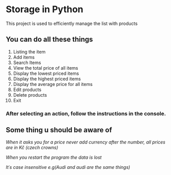 # Storage in Python

This project is used to efficiently manage the list with products

## You can do all these things

1. Listing the item
2. Add items
3. Search Items
4. View the total price of all items
5. Display the lowest priced items
6. Display the highest priced items
7. Display the average price for all items
8. Edit products
9. Delete products
10. Exit

### After selecting an action, follow the instructions in the console.

## Some thing u should be aware of

*When it asks you for a price never add currency after the number, all prices are in Kč (czech crowns)*

*When you restart the program the data is lost*

*It´s case insensitive e.g(Audi and audi are the same things)*

